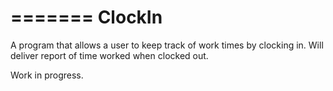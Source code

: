 =======
ClockIn
=======

A program that allows a user to keep track of work times by clocking in. Will deliver report of time worked when clocked out. 

Work in progress.
